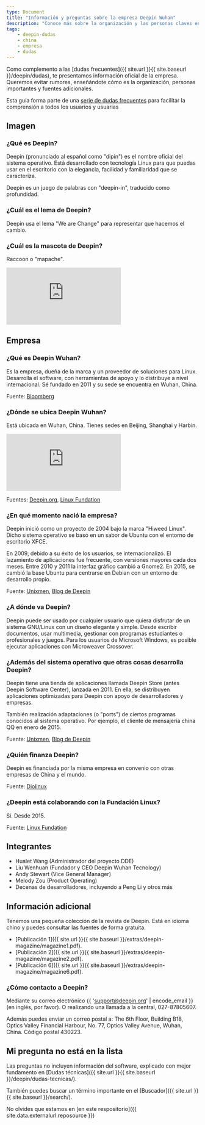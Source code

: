```yaml
---
type: Document
title: "Información y preguntas sobre la empresa Deepin Wuhan"
description: "Conoce más sobre la organización y las personas claves en el desarrollo."
tags:
    - deepin-dudas
    - china
    - empresa
    - dudas
---
```


Como complemento a las [dudas frecuentes]({{ site.url }}{{ site.baseurl }}/deepin/dudas), te presentamos información oficial de la empresa. Queremos evitar rumores, enseñándote cómo es la organización, personas importantes y fuentes adicionales.

Esta guía forma parte de una <a href="/dudas">serie de dudas frecuentes</a> para facilitar la comprensión a todos los usuarios y usuarias

## Imagen
### ¿Qué es Deepin?
Deepin (pronunciado al español como "dipin") es el nombre oficial del  sistema operativo. Está desarrollado con tecnología Linux para que puedas usar en el escritorio con la elegancia, facilidad y familiaridad que se caracteriza.

Deepin es un juego de palabras con "deepin-in", traducido como profundidad.

### ¿Cuál es el lema de Deepin?
Deepin usa el lema "We are Change" para representar que hacemos el cambio.

### ¿Cuál es la mascota de Deepin?
Raccoon o "mapache".

<div class="video_wrapper">
  <iframe src="https://www.youtube.com/embed/AKz3Xi2dFjI?rel=0&modestbranding=1&showinfo=0" frameborder="0" allowfullscreen></iframe>
</div>

## Empresa
### ¿Qué es Deepin Wuhan?
Es la empresa, dueña de la marca y un proveedor de soluciones para Linux. Desarrolla el software, con herramientas de apoyo y lo distribuye a nivel internacional. Sé fundado en 2011 y su sede se encuentra en Wuhan, China.

Fuente: [Bloomberg](https://www.bloomberg.com/research/stocks/private/snapshot.asp?privcapId=274650450)

### ¿Dónde se ubica Deepin Wuhan?
Está ubicada en Wuhan, China. Tienes sedes en Beijing, Shanghai y Harbin.

<div class="video_wrapper">
  <iframe src="https://www.youtube.com/embed/WYqsmZU6i0M?rel=0&modestbranding=1&showinfo=0" frameborder="0" allowfullscreen></iframe>
</div>

Fuentes: [Deepin.org](https://web.archive.org/web/20170703084027/https://www.deepin.org/en/aboutus/), [Linux Fundation](https://www.linuxfoundation.org/press-release/alibaba-dchq-mediatek-paypal-and-wuhan-deepin-technology-join-linux-foundation/)

### ¿En qué momento nació la empresa?
Deepin inició como un proyecto de 2004 bajo la marca "Hiweed Linux". Dicho sistema operativo se basó en un sabor de Ubuntu con el entorno de escritorio XFCE.

En 2009, debido a su éxito de los usuarios, se internacionalizó. El lazamiento de aplicaciones fue frecuente, con versiones mayores cada dos meses. Entre 2010 y 2011 la interfaz gráfico cambió a Gnome2. En 2015, se cambió la base Ubuntu para centrarse en Debian con un entorno de desarrollo propio.

Fuente: [Unixmen](https://www.unixmen.com/linux-deepin-software-center-will-become-opensources-own-app-store-by-end-of-year/), [Blog de Deepin](https://www.deepin.org/en/2016/01/08/legendary-life-in-memoriam-of-debian-founder-ian-murdock/)

### ¿A dónde va Deepin?
Deepin puede ser usado por cualquier usuario que quiera disfrutar de un sistema GNU/Linux con un diseño elegante y simple. Desde escribir documentos, usar multimedia, gestionar con programas estudiantes o profesionales y juegos. Para los usuarios de Microsoft Windows, es posible ejecutar aplicaciones con Microweaver Crossover.

### ¿Además del sistema operativo que otras cosas desarrolla Deepin?
Deepin tiene una tienda de aplicaciones llamada Deepin Store (antes Deepin Software Center), lanzada en 2011. En ella, se distribuyen aplicaciones optimizadas para Deepin con apoyo de desarrolladores y empresas.

También realización adaptaciones (o "ports") de ciertos programas conocidos al sistema operativo. Por ejemplo, el cliente de mensajería china QQ en enero de 2015.

Fuente: [Unixmen](https://www.unixmen.com/linux-deepin-software-center-will-become-opensources-own-app-store-by-end-of-year/), [Blog de Deepin](https://www.deepin.org/en/2015/01/08/qq6-7-runs-in-deepin-without-any-toss/)

### ¿Quién finanza Deepin?
Deepin es financiada por la misma empresa en convenio con otras empresas de China y el mundo.

Fuente: [Diolinux](https://web.archive.org/web/20170820073830/http://www.diolinux.com.br/2017/06/entrevistamos-hualet-wang-linux-deepin.html)

### ¿Deepin está colaborando con la Fundación Linux?

Sí. Desde 2015.

Fuente: [Linux Fundation](https://www.linuxfoundation.org/press-release/alibaba-dchq-mediatek-paypal-and-wuhan-deepin-technology-join-linux-foundation/)

## Integrantes
* Hualet Wang (Administrador del proyecto DDE)
* Liu Wenhuan (Fundador y CEO Deepin Wuhan Tecnology)
* Andy Stewart (Vice General Manager)
* Melody Zou (Product Operating)
* Decenas de desarrolladores, incluyendo a Peng Li y otros más

## Información adicional
Tenemos una pequeña colección de la revista de Deepin. Está en idioma chino y puedes consultar las fuentes de forma gratuita.
* [Publicación 1]({{ site.url }}{{ site.baseurl }}/extras/deepin-magazine/magazine1.pdf).
* [Publicación 2]({{ site.url }}{{ site.baseurl }}/extras/deepin-magazine/magazine2.pdf).
* [Publicación 6]({{ site.url }}{{ site.baseurl }}/extras/deepin-magazine/magazine6.pdf).

### ¿Cómo contacto a Deepin?
Mediante su correo electrónico {{ 'support@deepin.org' | encode_email }} (en inglés, por favor). O realizando una llamada a la central, 027-87805607.

Además puedes envíar un correo postal a: The 6th Floor, Building B18, Optics Valley Financial Harbour, No. 77, Optics Valley Avenue, Wuhan, China. Código postal 430223.

## Mi pregunta no está en la lista
Las preguntas no incluyen información del software, explicado con mejor fundamento en [Dudas técnicas]({{ site.url }}{{ site.baseurl }}/deepin/dudas-tecnicas/).

También puedes buscar un término importante en el [Buscador]({{ site.url }}{{ site.baseurl }}/search/).

No olvides que estamos en [en este respositorio]({{ site.data.externalurl.reposource }})
